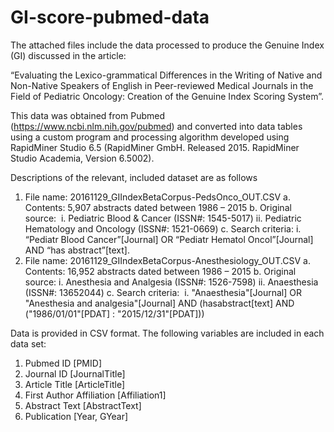 # GI-score-pubmed-data

The attached files include the data processed to produce the Genuine Index (GI) discussed in the article: 

“Evaluating the Lexico-grammatical Differences in the Writing of Native and Non-Native Speakers of English in Peer-reviewed Medical Journals in the Field of Pediatric Oncology: Creation of the Genuine Index Scoring System”. 

This data was obtained from Pubmed (https://www.ncbi.nlm.nih.gov/pubmed) and converted into data tables using a custom program and processing algorithm developed using RapidMiner Studio 6.5 (RapidMiner GmbH. Released 2015. RapidMiner Studio Academia, Version 6.5002).

Descriptions of the relevant, included dataset are as follows
1.	File name: 20161129_GIIndexBetaCorpus-PedsOnco_OUT.CSV
a.	Contents: 5,907 abstracts dated between 1986 – 2015
b.	Original source: 
i.	Pediatric Blood & Cancer (ISSN#: 1545-5017) 
ii.	Pediatric Hematology and Oncology (ISSN#: 1521-0669)
c.	Search criteria: 
i.	“Pediatr Blood Cancer”[Journal] OR “Pediatr Hematol Oncol”[Journal] AND “has abstract”[text]. 
2.	File name: 20161129_GIIndexBetaCorpus-Anesthesiology_OUT.CSV
a.	Contents: 16,952 abstracts dated between 1986 – 2015
b.	Original source: 
i.	Anesthesia and Analgesia (ISSN#: 1526-7598)
ii.	Anaesthesia (ISSN#: 13652044)
c.	Search criteria: 
i.	"Anaesthesia"[Journal] OR "Anesthesia and analgesia"[Journal] AND (hasabstract[text] AND ("1986/01/01"[PDAT] : "2015/12/31"[PDAT]))

Data is provided in CSV format. The following variables are included in each data set:

1.	Pubmed ID [PMID]
2.	Journal ID [JournalTitle]	
3.	Article Title [ArticleTitle]	
4.	First Author Affiliation [Affiliation1]	
5.	Abstract Text [AbstractText]
6.	Publication [Year, GYear]


